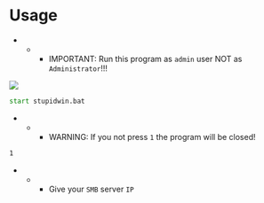 # Usage
- - - IMPORTANT: Run this program as `admin` user NOT as `Administrator`!!!

![](https://github.com/nu11secur1ty/Windows/blob/master/SAMBA_Disconnector/screen/2.PNG)
```cmd
start stupidwin.bat
```
- - - WARNING: If you not press `1` the program will be closed!
```cmd
1
```
- - - Give your `SMB` server `IP`
![]()

